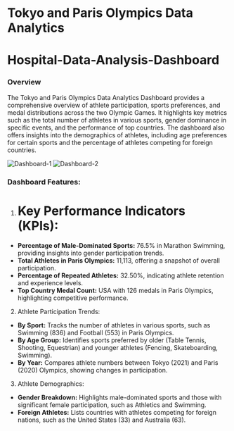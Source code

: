 # Tokyo and Paris Olympics Data Analytics
# Hospital-Data-Analysis-Dashboard
### Overview
The Tokyo and Paris Olympics Data Analytics Dashboard provides a comprehensive overview of athlete participation, sports preferences, and medal distributions across the two Olympic Games. It highlights key metrics such as the total number of athletes in various sports, gender dominance in specific events, and the performance of top countries. The dashboard also offers insights into the demographics of athletes, including age preferences for certain sports and the percentage of athletes competing for foreign countries.


![Dashboard-1](https://github.com/user-attachments/assets/152a3611-7d3b-415e-9f86-30d6e7820d69)
![Dashboard-2](https://github.com/user-attachments/assets/9fa0be27-30e7-4465-aa10-e448baef86cf)



### Dashboard Features:
1. # Key Performance Indicators (KPIs):
  - **Percentage of Male-Dominated Sports:** 76.5% in Marathon Swimming, providing insights into gender participation trends.
  - **Total Athletes in Paris Olympics:** 11,113, offering a snapshot of overall participation.
  - **Percentage of Repeated Athletes:** 32.50%, indicating athlete retention and experience levels.
  - **Top Country Medal Count:** USA with 126 medals in Paris Olympics, highlighting competitive performance.

2. Athlete Participation Trends:
  - **By Sport:** Tracks the number of athletes in various sports, such as Swimming (836) and Football (553) in Paris Olympics.
  - **By Age Group:** Identifies sports preferred by older (Table Tennis, Shooting, Equestrian) and younger athletes (Fencing, Skateboarding, Swimming).
  - **By Year:** Compares athlete numbers between Tokyo (2021) and Paris (2020) Olympics, showing changes in participation.

3. Athlete Demographics:
  - **Gender Breakdown:** Highlights male-dominated sports and those with significant female participation, such as Athletics and Swimming.
  - **Foreign Athletes:** Lists countries with athletes competing for foreign nations, such as the United States (33) and Australia (63).
